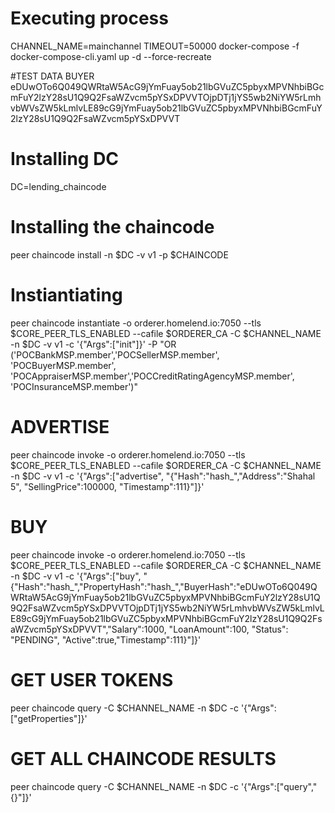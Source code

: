 # Executing process
CHANNEL_NAME=mainchannel TIMEOUT=50000 docker-compose -f docker-compose-cli.yaml up -d --force-recreate

#TEST DATA
BUYER
eDUwOTo6Q049QWRtaW5AcG9jYmFuay5ob21lbGVuZC5pbyxMPVNhbiBGcmFuY2lzY28sU1Q9Q2FsaWZvcm5pYSxDPVVTOjpDTj1jYS5wb2NiYW5rLmhvbWVsZW5kLmlvLE89cG9jYmFuay5ob21lbGVuZC5pbyxMPVNhbiBGcmFuY2lzY28sU1Q9Q2FsaWZvcm5pYSxDPVVT



# Installing DC
DC=lending_chaincode

# Installing the chaincode
peer chaincode install -n $DC -v v1 -p $CHAINCODE

# Instiantiating
peer chaincode instantiate -o orderer.homelend.io:7050 --tls $CORE_PEER_TLS_ENABLED --cafile $ORDERER_CA -C $CHANNEL_NAME -n $DC -v v1 -c '{"Args":["init"]}' -P "OR ('POCBankMSP.member','POCSellerMSP.member', 'POCBuyerMSP.member', 'POCAppraiserMSP.member','POCCreditRatingAgencyMSP.member', 'POCInsuranceMSP.member')"

# ADVERTISE
peer chaincode invoke -o orderer.homelend.io:7050  --tls $CORE_PEER_TLS_ENABLED --cafile $ORDERER_CA -C $CHANNEL_NAME -n $DC -v v1 -c '{"Args":["advertise", "{\"Hash\":\"hash_\",\"Address\":\"Shahal 5\", \"SellingPrice\":100000, \"Timestamp\":111}"]}'

# BUY
peer chaincode invoke -o orderer.homelend.io:7050  --tls $CORE_PEER_TLS_ENABLED --cafile $ORDERER_CA -C $CHANNEL_NAME -n $DC -v v1 -c '{"Args":["buy", "{\"Hash\":\"hash_\",\"PropertyHash\":\"hash_\",\"BuyerHash\":\"eDUwOTo6Q049QWRtaW5AcG9jYmFuay5ob21lbGVuZC5pbyxMPVNhbiBGcmFuY2lzY28sU1Q9Q2FsaWZvcm5pYSxDPVVTOjpDTj1jYS5wb2NiYW5rLmhvbWVsZW5kLmlvLE89cG9jYmFuay5ob21lbGVuZC5pbyxMPVNhbiBGcmFuY2lzY28sU1Q9Q2FsaWZvcm5pYSxDPVVT\",\"Salary\":1000, \"LoanAmount\":100, \"Status\": \"PENDING\", \"Active\":true,\"Timestamp\":111}"]}'

# GET USER TOKENS
peer chaincode query -C $CHANNEL_NAME -n $DC -c '{"Args":["getProperties"]}'

# GET ALL CHAINCODE RESULTS
peer chaincode query -C $CHANNEL_NAME -n $DC -c '{"Args":["query","{}"]}'
